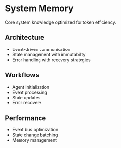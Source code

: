 # System Memory

Core system knowledge optimized for token efficiency.

## Architecture
- Event-driven communication
- State management with immutability
- Error handling with recovery strategies

## Workflows
- Agent initialization
- Event processing
- State updates
- Error recovery

## Performance
- Event bus optimization
- State change batching
- Memory management
